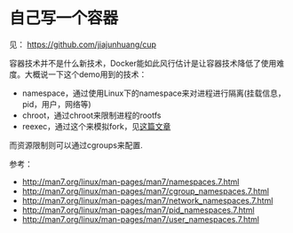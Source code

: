 # 自己写一个容器

见： https://github.com/jiajunhuang/cup

容器技术并不是什么新技术，Docker能如此风行估计是让容器技术降低了使用难度。大概说一下这个demo用到的技术：

- namespace，通过使用Linux下的namespace来对进程进行隔离(挂载信息，pid，用户，网络等)
- chroot，通过chroot来限制进程的rootfs
- reexec，通过这个来模拟fork，见[这篇文章](https://jiajunhuang.com/articles/2018_03_08-golang_fork.md.html)

而资源限制则可以通过cgroups来配置.

参考：

- http://man7.org/linux/man-pages/man7/namespaces.7.html
- http://man7.org/linux/man-pages/man7/cgroup_namespaces.7.html
- http://man7.org/linux/man-pages/man7/network_namespaces.7.html
- http://man7.org/linux/man-pages/man7/pid_namespaces.7.html
- http://man7.org/linux/man-pages/man7/user_namespaces.7.html
